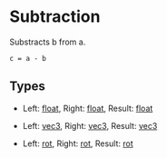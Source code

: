 
# Subtraction

Substracts b from a.

```
c = a - b
```

## Types

- Left: [float](/MdDocs/Types/Float.md), Right: [float](/MdDocs/Types/Float.md), Result: [float](/MdDocs/Types/Float.md)

- Left: [vec3](/MdDocs/Types/Vec3.md), Right: [vec3](/MdDocs/Types/Vec3.md), Result: [vec3](/MdDocs/Types/Vec3.md)

- Left: [rot](/MdDocs/Types/Rot.md), Right: [rot](/MdDocs/Types/Rot.md), Result: [rot](/MdDocs/Types/Rot.md)


